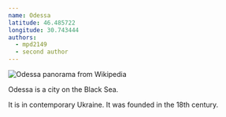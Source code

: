 ```yaml
---
name: Odessa
latitude: 46.485722
longitude: 30.743444
authors:
  - mpd2149
  - second author
---
```


![Odessa panorama from Wikipedia](https://upload.wikimedia.org/wikipedia/commons/thumb/c/c4/Odessa_panorama.jpg/1158px-Odessa_panorama.jpg)

Odessa is a city on the Black Sea.

It is in contemporary Ukraine. It was founded in the 18th century.
